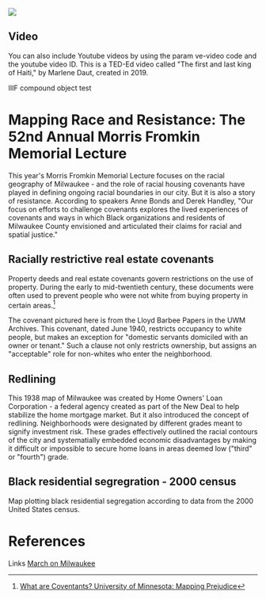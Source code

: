 <a href="https://juncture-digital.org"><img src="https://juncture-digital.org/images/ve-button.png"></a>

<param ve-config 
       title="Mapping Racism and Resistance: A digital exhibit to accompany the 52nd Annual Morris Fromkin Memorial Lecture"
       author="UWM Libraries"
       banner="https://upload.wikimedia.org/wikipedia/commons/5/54/Apl-demographics-segregation-milwaukee-redlining-holc-map-crop.jpg" 
       layout="vertical">

<!-- Entities discussed throughout the essay are typically defined before the essay text and
     are thus available in all text.  Entity identifiers (QIDs) can be found in either
     Wikipedia or Wikidata (https://www.wikidata.org)> -->
<param ve-entity eid="Q6662268"> <!-- Lloyd Barbee -->
<param ve-entity eid="Q7918759"> <!-- Vel Phillips -->
<param ve-entity eid="Q1453838"> <!-- redlining -->
<param ve-entity eid="Q186356"> <!-- New Deal -->

## Video

You can also include Youtube videos by using the param ve-video code and the youtube video ID. This is a TED-Ed video called "The first and last king of Haiti," by Marlene Daut, created in 2019.
<param ve-iframe id="kaltura mediaspace" src="https://cdnapisec.kaltura.com/p/2370711/sp/237071100/embedIframeJs/uiconf_id/42909941/partner_id/2370711?iframeembed=true&playerId=kaltura_player&entry_id=1_3euc8iny&flashvars[streamerType]=auto&amp;flashvars[localizationCode]=en&amp;flashvars[leadWithHTML5]=true&amp;flashvars[sideBarContainer.plugin]=true&amp;flashvars[sideBarContainer.position]=left&amp;flashvars[sideBarContainer.clickToClose]=true&amp;flashvars[chapters.plugin]=true&amp;flashvars[chapters.layout]=vertical&amp;flashvars[chapters.thumbnailRotator]=false&amp;flashvars[streamSelector.plugin]=true&amp;flashvars[EmbedPlayer.SpinnerTarget]=videoHolder&amp;flashvars[dualScreen.plugin]=true&amp;flashvars[Kaltura.addCrossoriginToIframe]=true&amp;&wid=1_cambmsxn" allowfullscreen webkitallowfullscreen mozAllowFullScreen allow="autoplay *; fullscreen *; encrypted-media *" sandbox="allow-forms allow-same-origin allow-scripts allow-top-navigation allow-pointer-lock allow-popups allow-modals allow-orientation-lock allow-popups-to-escape-sandbox allow-presentation allow-top-navigation-by-user-activation" frameborder="0" title="WTMJ_reports_SR482_cs>

# IIIF compound object test
<param ve-image 
      url="https://collections.lib.uwm.edu/digital/iiif/kal/1211/full/pct:50/0/default.jpg"> 

# Mapping Race and Resistance: The 52nd Annual Morris Fromkin Memorial Lecture

This year's Morris Fromkin Memorial Lecture focuses on the racial geography of Milwaukee - and the role of racial housing covenants have played in defining ongoing racial boundaries in our city. But it is also a story of resistance. According to speakers Anne Bonds and Derek Handley, "Our focus on efforts to challenge covenants explores the lived experiences of covenants and ways in which Black organizations and residents of Milwaukee County envisioned and articulated their claims for racial and spatial justice." 
<param ve-image 
       manifest="https://cdm17272.contentdm.oclc.org/iiif/info/march/1499/manifest.json">

## Racially restrictive real estate covenants

Property deeds and real estate covenants govern restrictions on the use of property. During the early to mid-twentieth century, these documents were often used to prevent people who were not white from buying property in certain areas.[^1]
<param ve-image 
       manifest="https://liblamp.uwm.edu/IIIF/manifest/manifest1499.json">
       
The covenant pictured here is from the Lloyd Barbee Papers in the UWM Archives. This covenant, dated June 1940, restricts occupancy to white people, but makes an exception for "domestic servants domiciled with an owner or tenant." Such a clause not only restricts ownership, but assigns an "acceptable" role for non-whites who enter the neighborhood. 
<param ve-image 
       manifest="https://liblamp.uwm.edu/IIIF/manifest/manifest1499.json">

## Redlining

This 1938 map of Milwaukee was created by Home Owners' Loan Corporation - a federal agency created as part of the New Deal to help stabilize the home mortgage market. But it also introduced the concept of redlining. Neighborhoods were designated by different grades meant to signify investment risk. These grades effectively outlined the racial contours of the city and systematially embedded economic disadvantages by making it difficult or impossible to secure home loans in areas deemed low ("third" or "fourth") grade. 
<param ve-image 
       manifest="https://cdm17272.contentdm.oclc.org/iiif/info/agdm/3028/manifest.json">       

## Black residential segregration - 2000 census

Map plotting black residential segregation according to data from the 2000 United States census.
<param ve-image 
       manifest="https://upload.wikimedia.org/wikipedia/commons/4/4a/2000census-_Black_Residential_Segregation.JPG">

# References

[^1]: [What are Coventants? University of Minnesota: Mapping Prejudice](https://mappingprejudice.umn.edu/what-are-covenants/)

Links [March on Milwaukee](https://uwm.edu/marchonmilwaukee/)
